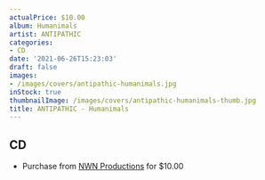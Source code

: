 ```yaml
---
actualPrice: $10.00
album: Humanimals
artist: ANTIPATHIC
categories:
- CD
date: '2021-06-26T15:23:03'
draft: false
images:
- /images/covers/antipathic-humanimals.jpg
inStock: true
thumbnailImage: /images/covers/antipathic-humanimals-thumb.jpg
title: ANTIPATHIC - Humanimals
---
```


## CD
* Purchase from [NWN Productions](http://shop.nwnprod.com/index.php?route=product/product&path=93&product_id=11738&sort=pd.name&order=ASC) for $10.00
